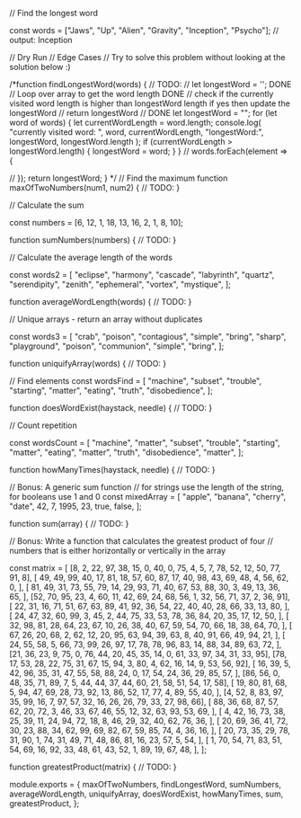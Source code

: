 // Find the longest word

const words = ["Jaws", "Up", "Alien", "Gravity", "Inception", "Psycho"]; // output: Inception

// Dry Run
// Edge Cases
// Try to solve this problem without looking at the solution below :) 

/*function findLongestWord(words) {
  // TODO:
  // let longestWord = ''; DONE
  // Loop over array to get the word length DONE
  // check if the currently visited word length is higher than longestWord length if yes then update the longestWord
  // return longestWord // DONE
  let longestWord = "";
  for (let word of words) {
    let currentWordLength = word.length;
    console.log(
      "currently visited word: ",
      word,
      currentWordLength,
      "longestWord:",
      longestWord,
      longestWord.length
    );
    if (currentWordLength > longestWord.length) {
      longestWord = word;
    }
  }
  // words.forEach(element => {

  // });
  return longestWord;
}
*/
// Find the maximum
function maxOfTwoNumbers(num1, num2) {
  // TODO:
}

// Calculate the sum

const numbers = [6, 12, 1, 18, 13, 16, 2, 1, 8, 10];

function sumNumbers(numbers) {
  // TODO:
}

// Calculate the average length of the words

const words2 = [
  "eclipse",
  "harmony",
  "cascade",
  "labyrinth",
  "quartz",
  "serendipity",
  "zenith",
  "ephemeral",
  "vortex",
  "mystique",
];

function averageWordLength(words) {
  // TODO:
}

// Unique arrays - return an array without duplicates

const words3 = [
  "crab",
  "poison",
  "contagious",
  "simple",
  "bring",
  "sharp",
  "playground",
  "poison",
  "communion",
  "simple",
  "bring",
];

function uniquifyArray(words) {
  // TODO:
}

// Find elements
const wordsFind = [
  "machine",
  "subset",
  "trouble",
  "starting",
  "matter",
  "eating",
  "truth",
  "disobedience",
];

function doesWordExist(haystack, needle) {
  // TODO:
}

// Count repetition

const wordsCount = [
  "machine",
  "matter",
  "subset",
  "trouble",
  "starting",
  "matter",
  "eating",
  "matter",
  "truth",
  "disobedience",
  "matter",
];

function howManyTimes(haystack, needle) {
  // TODO:
}

// Bonus: A generic sum function
// for strings use the length of the string, for booleans use 1 and 0
const mixedArray = [
  "apple",
  "banana",
  "cherry",
  "date",
  42,
  7,
  1995,
  23,
  true,
  false,
];

function sum(array) {
  // TODO:
}

// Bonus: Write a function that calculates the greatest product of four
// numbers that is either horizontally or vertically in the array

const matrix = [
  [8, 2, 22, 97, 38, 15, 0, 40, 0, 75, 4, 5, 7, 78, 52, 12, 50, 77, 91, 8],
  [
    49, 49, 99, 40, 17, 81, 18, 57, 60, 87, 17, 40, 98, 43, 69, 48, 4, 56, 62,
    0,
  ],
  [
    81, 49, 31, 73, 55, 79, 14, 29, 93, 71, 40, 67, 53, 88, 30, 3, 49, 13, 36,
    65,
  ],
  [52, 70, 95, 23, 4, 60, 11, 42, 69, 24, 68, 56, 1, 32, 56, 71, 37, 2, 36, 91],
  [
    22, 31, 16, 71, 51, 67, 63, 89, 41, 92, 36, 54, 22, 40, 40, 28, 66, 33, 13,
    80,
  ],
  [
    24, 47, 32, 60, 99, 3, 45, 2, 44, 75, 33, 53, 78, 36, 84, 20, 35, 17, 12,
    50,
  ],
  [
    32, 98, 81, 28, 64, 23, 67, 10, 26, 38, 40, 67, 59, 54, 70, 66, 18, 38, 64,
    70,
  ],
  [
    67, 26, 20, 68, 2, 62, 12, 20, 95, 63, 94, 39, 63, 8, 40, 91, 66, 49, 94,
    21,
  ],
  [
    24, 55, 58, 5, 66, 73, 99, 26, 97, 17, 78, 78, 96, 83, 14, 88, 34, 89, 63,
    72,
  ],
  [21, 36, 23, 9, 75, 0, 76, 44, 20, 45, 35, 14, 0, 61, 33, 97, 34, 31, 33, 95],
  [78, 17, 53, 28, 22, 75, 31, 67, 15, 94, 3, 80, 4, 62, 16, 14, 9, 53, 56, 92],
  [
    16, 39, 5, 42, 96, 35, 31, 47, 55, 58, 88, 24, 0, 17, 54, 24, 36, 29, 85,
    57,
  ],
  [86, 56, 0, 48, 35, 71, 89, 7, 5, 44, 44, 37, 44, 60, 21, 58, 51, 54, 17, 58],
  [
    19, 80, 81, 68, 5, 94, 47, 69, 28, 73, 92, 13, 86, 52, 17, 77, 4, 89, 55,
    40,
  ],
  [4, 52, 8, 83, 97, 35, 99, 16, 7, 97, 57, 32, 16, 26, 26, 79, 33, 27, 98, 66],
  [
    88, 36, 68, 87, 57, 62, 20, 72, 3, 46, 33, 67, 46, 55, 12, 32, 63, 93, 53,
    69,
  ],
  [
    4, 42, 16, 73, 38, 25, 39, 11, 24, 94, 72, 18, 8, 46, 29, 32, 40, 62, 76,
    36,
  ],
  [
    20, 69, 36, 41, 72, 30, 23, 88, 34, 62, 99, 69, 82, 67, 59, 85, 74, 4, 36,
    16,
  ],
  [
    20, 73, 35, 29, 78, 31, 90, 1, 74, 31, 49, 71, 48, 86, 81, 16, 23, 57, 5,
    54,
  ],
  [
    1, 70, 54, 71, 83, 51, 54, 69, 16, 92, 33, 48, 61, 43, 52, 1, 89, 19, 67,
    48,
  ],
];

function greatestProduct(matrix) {
  // TODO:
}

module.exports = {
  maxOfTwoNumbers,
  findLongestWord,
  sumNumbers,
  averageWordLength,
  uniquifyArray,
  doesWordExist,
  howManyTimes,
  sum,
  greatestProduct,
};